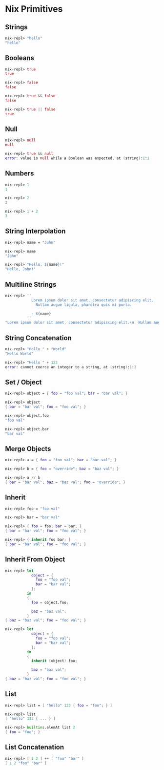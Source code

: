# Nix Primitives

## Strings

```nix
nix-repl> "hello"
"hello"
```

## Booleans

```nix
nix-repl> true
true

nix-repl> false
false

nix-repl> true && false
false

nix-repl> true || false
true
```

## Null

```nix
nix-repl> null
null

nix-repl> true && null
error: value is null while a Boolean was expected, at (string):1:1
```

## Numbers

```nix
nix-repl> 1
1

nix-repl> 2
2

nix-repl> 1 + 2
3
```

## String Interpolation

```nix
nix-repl> name = "John"

nix-repl> name
"John"

nix-repl> "Hello, ${name}!"
"Hello, John!"
```

## Multiline Strings

```nix
nix-repl> ''
            Lorem ipsum dolor sit amet, consectetur adipiscing elit.
              Nullam augue ligula, pharetra quis mi porta.

            - ${name}
          ''
"Lorem ipsum dolor sit amet, consectetur adipiscing elit.\n  Nullam augue ligula, pharetra quis mi porta.\n\n- John\n"
```

## String Concatenation

```nix
nix-repl> "Hello " + "World"
"Hello World"

nix-repl> "Hello " + 123
error: cannot coerce an integer to a string, at (string):1:1
```

## Set / Object

```nix
nix-repl> object = { foo = "foo val"; bar = "bar val"; }

nix-repl> object
{ bar = "bar val"; foo = "foo val"; }

nix-repl> object.foo
"foo val"

nix-repl> object.bar
"bar val"
```

## Merge Objects

```nix
nix-repl> a = { foo = "foo val"; bar = "bar val"; }

nix-repl> b = { foo = "override"; baz = "baz val"; }

nix-repl> a // b
{ bar = "bar val"; baz = "baz val"; foo = "override"; }
```

## Inherit

```nix
nix-repl> foo = "foo val"

nix-repl> bar = "bar val"

nix-repl> { foo = foo; bar = bar; }
{ bar = "bar val"; foo = "foo val"; }

nix-repl> { inherit foo bar; }
{ bar = "bar val"; foo = "foo val"; }
```

## Inherit From Object

```nix
nix-repl> let
            object = {
              foo = "foo val";
              bar = "bar val";
            };
          in
          {
            foo = object.foo;

            baz = "baz val";
          }
{ baz = "baz val"; foo = "foo val"; }
```


```nix
nix-repl> let
            object = {
              foo = "foo val";
              bar = "bar val";
            };
          in
          {
            inherit (object) foo;

            baz = "baz val";
          }
{ baz = "baz val"; foo = "foo val"; }
```



## List

```nix
nix-repl> list = [ "hello" 123 { foo = "foo"; } ]

nix-repl> list
[ "hello" 123 { ... } ]

nix-repl> builtins.elemAt list 2
{ foo = "foo"; }
```

## List Concatenation

```nix
nix-repl> [ 1 2 ] ++ [ "foo" "bar" ]
[ 1 2 "foo" "bar" ]
```
